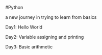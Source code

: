 #Python

a new journey in trying to learn from basics

Day1: Hello World

Day2: Variable assigning and printing

Day3: Basic arithmetic
